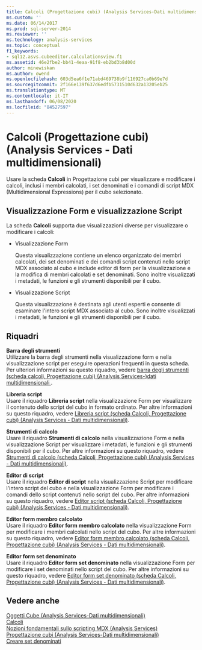 ```yaml
---
title: Calcoli (Progettazione cubi) (Analysis Services-Dati multidimensionali) | Microsoft Docs
ms.custom: ''
ms.date: 06/14/2017
ms.prod: sql-server-2014
ms.reviewer: ''
ms.technology: analysis-services
ms.topic: conceptual
f1_keywords:
- sql12.asvs.cubeeditor.calculationsview.f1
ms.assetid: 46e2fbe2-bb41-4eaa-91f8-eb2bd3b8d00d
author: minewiskan
ms.author: owend
ms.openlocfilehash: 603d5ea6f1e71abd469738b9f116927ca0b69e7d
ms.sourcegitcommit: 2f166e139f637d6edfb5731510d632a13205eb25
ms.translationtype: MT
ms.contentlocale: it-IT
ms.lasthandoff: 06/08/2020
ms.locfileid: "84527597"
---
```

# <a name="calculations-cube-designer-analysis-services---multidimensional-data"></a>Calcoli (Progettazione cubi) (Analysis Services - Dati multidimensionali)
  Usare la scheda **Calcoli** in Progettazione cubi per visualizzare e modificare i calcoli, inclusi i membri calcolati, i set denominati e i comandi di script MDX (Multidimensional Expressions) per il cubo selezionato.  
  
## <a name="form-view-and-script-view"></a>Visualizzazione Form e visualizzazione Script  
 La scheda **Calcoli** supporta due visualizzazioni diverse per visualizzare o modificare i calcoli:  
  
-   Visualizzazione Form  
  
     Questa visualizzazione contiene un elenco organizzato dei membri calcolati, dei set denominati e dei comandi script contenuti nello script MDX associato al cubo e include editor di form per la visualizzazione e la modifica di membri calcolati e set denominati. Sono inoltre visualizzati i metadati, le funzioni e gli strumenti disponibili per il cubo.  
  
-   Visualizzazione Script  
  
     Questa visualizzazione è destinata agli utenti esperti e consente di esaminare l'intero script MDX associato al cubo. Sono inoltre visualizzati i metadati, le funzioni e gli strumenti disponibili per il cubo.  
  
## <a name="panes"></a>Riquadri  
 **Barra degli strumenti**  
 Utilizzare la barra degli strumenti nella visualizzazione form e nella visualizzazione script per eseguire operazioni frequenti in questa scheda. Per ulteriori informazioni su questo riquadro, vedere [barra degli strumenti &#40;scheda calcoli, Progettazione cubi&#41; &#40;Analysis Services-&#41;dati multidimensionali ](toolbar-calculations-tab-cube-designer-analysis-services-multidimensional-data.md).  
  
 **Libreria script**  
 Usare il riquadro **Libreria script** nella visualizzazione Form per visualizzare il contenuto dello script del cubo in formato ordinato. Per altre informazioni su questo riquadro, vedere [Libreria script &#40;scheda Calcoli, Progettazione cubi&#41; &#40;Analysis Services - Dati multidimensionali&#41;](script-organizer-cube-designer-analysis-services-multidimensional-data.md).  
  
 **Strumenti di calcolo**  
 Usare il riquadro **Strumenti di calcolo** nella visualizzazione Form e nella visualizzazione Script per visualizzare i metadati, le funzioni e gli strumenti disponibili per il cubo. Per altre informazioni su questo riquadro, vedere [Strumenti di calcolo &#40;scheda Calcoli, Progettazione cubi&#41; &#40;Analysis Services - Dati multidimensionali&#41;](calculation-tools-cube-designer-analysis-services-multidimensional-data.md).  
  
 **Editor di script**  
 Usare il riquadro **Editor di script** nella visualizzazione Script per modificare l'intero script del cubo e nella visualizzazione Form per modificare i comandi dello script contenuti nello script del cubo. Per altre informazioni su questo riquadro, vedere [Editor script &#40;scheda Calcoli, Progettazione cubi&#41; &#40;Analysis Services - Dati multidimensionali&#41;](script-editor-calculations-cube-designer-analysis-services-multidimensional-data.md).  
  
 **Editor form membro calcolato**  
 Usare il riquadro **Editor form membro calcolato** nella visualizzazione Form per modificare i membri calcolati nello script del cubo. Per altre informazioni su questo riquadro, vedere [Editor form membro calcolato &#40;scheda Calcoli, Progettazione cubi&#41; &#40;Analysis Services - Dati multidimensionali&#41;](calculated-member-form-editor-cube-designer-analysis-services-multidimensional-data.md).  
  
 **Editor form set denominato**  
 Usare il riquadro **Editor form set denominato** nella visualizzazione Form per modificare i set denominati nello script del cubo. Per altre informazioni su questo riquadro, vedere [Editor form set denominato &#40;scheda Calcoli, Progettazione cubi&#41; &#40;Analysis Services - Dati multidimensionali&#41;](named-set-form-editor-cube-designer-analysis-services-multidimensional-data.md).  
  
## <a name="see-also"></a>Vedere anche  
 [Oggetti Cube &#40;Analysis Services-Dati multidimensionali&#41;](multidimensional-models-olap-logical-cube-objects/cube-objects-analysis-services-multidimensional-data.md)   
 [Calcoli](multidimensional-models-olap-logical-cube-objects/calculations.md)   
 [Nozioni fondamentali sullo scripting MDX &#40;Analysis Services&#41;](multidimensional-models/mdx/mdx-scripting-fundamentals-analysis-services.md)   
 [Progettazione cubi &#40;Analysis Services-Dati multidimensionali&#41;](cube-designer-analysis-services-multidimensional-data.md)   
 [Creare set denominati](multidimensional-models/create-named-sets.md)  
  
  
